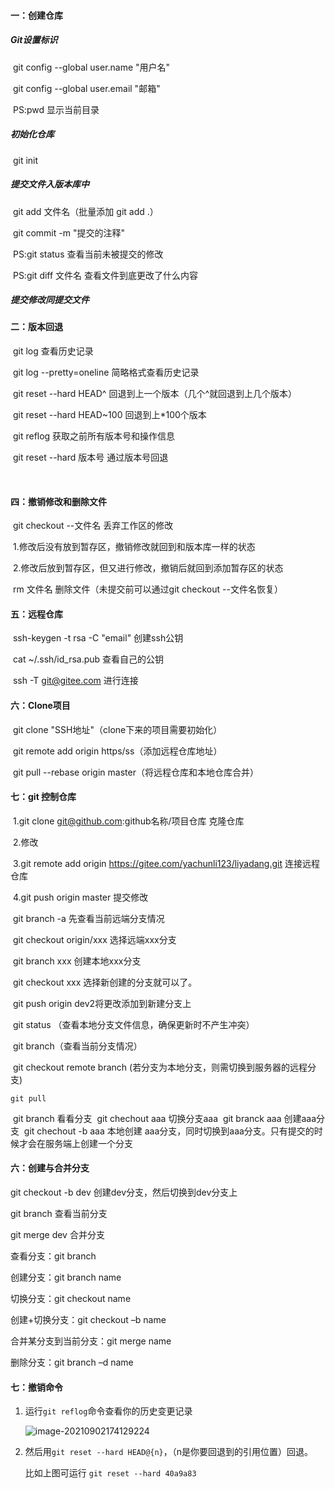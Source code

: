 #### 一：创建仓库

##### 	Git设置标识

​		git config --global user.name "用户名"

​		git config --global user.email "邮箱"

​		PS:pwd	显示当前目录

##### 	初始化仓库

​		git init

##### 	提交文件入版本库中

​		git add 文件名（批量添加 git add .）

​		git commit -m "提交的注释"

​		PS:git status	查看当前未被提交的修改

​		PS:git diff 文件名	查看文件到底更改了什么内容

##### 	提交修改同提交文件

#### 二：版本回退

​	git log	查看历史记录

​	git log --pretty=oneline	简略格式查看历史记录

​	git reset --hard HEAD^	回退到上一个版本（几个^就回退到上几个版本）

​	git reset --hard HEAD~100	回退到上*100个版本

​	git reflog	获取之前所有版本号和操作信息

​	git reset --hard 版本号	通过版本号回退

​	

#### 四：撤销修改和删除文件

​	git checkout --文件名	丢弃工作区的修改

​		1.修改后没有放到暂存区，撤销修改就回到和版本库一样的状态

​		2.修改后放到暂存区，但又进行修改，撤销后就回到添加暂存区的状态

​	rm 文件名	删除文件（未提交前可以通过git checkout --文件名恢复）



#### 五：远程仓库

​	ssh-keygen -t rsa -C "email"	创建ssh公钥

​	cat ~/.ssh/id_rsa.pub 	查看自己的公钥

​	ssh -T git@gitee.com	进行连接



#### 六：Clone项目

​	git clone "SSH地址"（clone下来的项目需要初始化）

​	git remote add origin https/ss（添加远程仓库地址）

​	git pull --rebase origin master（将远程仓库和本地仓库合并）

#### 七：git 控制仓库

​	1.git clone git@github.com:github名称/项目仓库		克隆仓库

​	2.修改

​	3.git remote add origin https://gitee.com/yachunli123/liyadang.git		连接远程仓库

​	4.git push origin master			提交修改





​	git branch -a 先查看当前远端分支情况

​	git  checkout origin/xxx  选择远端xxx分支

​	git branch xxx  创建本地xxx分支

​	git checkout xxx  选择新创建的分支就可以了。

​	git push origin dev2将更改添加到新建分支上





​	git status （查看本地分支文件信息，确保更新时不产生冲突） 

​	git branch（查看当前分支情况） 

​	 git checkout remote branch (若分支为本地分支，则需切换到服务器的远程分支) 

 	git pull 





​	git branch 看看分支
​	git chechout aaa 切换分支aaa
​	git branck aaa 创建aaa分支
​	git chechout -b aaa 本地创建 aaa分支，同时切换到aaa分支。只有提交的时候才会在服务端上创建一个分支 



 ####  六：创建与合并分支

git checkout -b dev		 创建dev分支，然后切换到dev分支上 

git branch			查看当前分支

git merge dev			合并分支



查看分支：git branch

创建分支：git branch name

切换分支：git checkout name

创建+切换分支：git checkout –b name

合并某分支到当前分支：git merge name

删除分支：git branch –d name

#### 七：撤销命令

1. 运行`git reflog`命令查看你的历史变更记录

   ![image-20210902174129224](https://gitee.com/p_pj/pig/raw/master/img/image-20210902174129224.png)

2. 然后用`git reset --hard HEAD@{n}`，（n是你要回退到的引用位置）回退。

   比如上图可运行 `git reset --hard 40a9a83`

